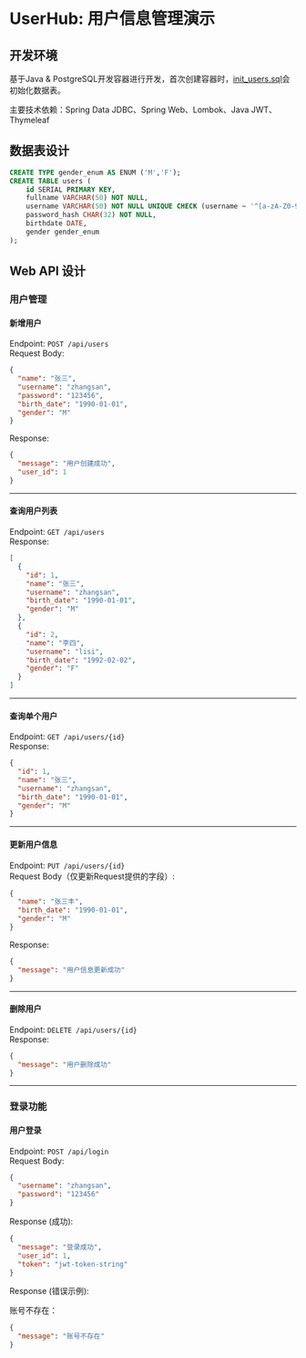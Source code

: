 # UserHub: 用户信息管理演示

## 开发环境

基于Java & PostgreSQL开发容器进行开发，首次创建容器时，[init_users.sql](initdb/init_users.sql)会初始化数据表。

主要技术依赖：Spring Data JDBC、Spring Web、Lombok、Java JWT、Thymeleaf

## 数据表设计

```sql
CREATE TYPE gender_enum AS ENUM ('M','F');
CREATE TABLE users (
    id SERIAL PRIMARY KEY,
    fullname VARCHAR(50) NOT NULL,
    username VARCHAR(50) NOT NULL UNIQUE CHECK (username ~ '^[a-zA-Z0-9]+$'),
    password_hash CHAR(32) NOT NULL,
    birthdate DATE,
    gender gender_enum
);
```

## Web API 设计

### 用户管理

#### 新增用户

Endpoint: `POST /api/users`  
Request Body:

```json
{
  "name": "张三",
  "username": "zhangsan",
  "password": "123456",
  "birth_date": "1990-01-01",
  "gender": "M"
}
```

Response:

```json
{
  "message": "用户创建成功",
  "user_id": 1
}
```

---

#### 查询用户列表

Endpoint: `GET /api/users`  
Response:

```json
[
  {
    "id": 1,
    "name": "张三",
    "username": "zhangsan",
    "birth_date": "1990-01-01",
    "gender": "M"
  },
  {
    "id": 2,
    "name": "李四",
    "username": "lisi",
    "birth_date": "1992-02-02",
    "gender": "F"
  }
]
```

---

#### 查询单个用户

Endpoint: `GET /api/users/{id}`  
Response:

```json
{
  "id": 1,
  "name": "张三",
  "username": "zhangsan",
  "birth_date": "1990-01-01",
  "gender": "M"
}
```

---

#### 更新用户信息

Endpoint: `PUT /api/users/{id}`  
Request Body（仅更新Request提供的字段）:

```json
{
  "name": "张三丰",
  "birth_date": "1990-01-01",
  "gender": "M"
}
```

Response:

```json
{
  "message": "用户信息更新成功"
}
```

---

#### 删除用户

Endpoint: `DELETE /api/users/{id}`  
Response:

```json
{
  "message": "用户删除成功"
}
```

---

### 登录功能

#### 用户登录

Endpoint: `POST /api/login`  
Request Body:

```json
{
  "username": "zhangsan",
  "password": "123456"
}
```

Response (成功):

```json
{
  "message": "登录成功",
  "user_id": 1,
  "token": "jwt-token-string"
}
```

Response (错误示例):

账号不存在：

```json
{
  "message": "账号不存在"
}
```
